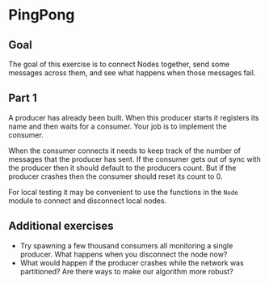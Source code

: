 # PingPong

## Goal

The goal of this exercise is to connect Nodes together, send some messages
across them, and see what happens when those messages fail.

## Part 1

A producer has already been built. When this producer starts it registers its
name and then waits for a consumer. Your job is to implement the consumer.

When the consumer connects it needs to keep track of the number of messages that the producer has sent. If the consumer gets out of sync with the producer then it should
default to the producers count. But if the producer crashes then the consumer
should reset its count to 0.

For local testing it may be convenient to use the functions in the `Node` module
to connect and disconnect local nodes.

## Additional exercises

* Try spawning a few thousand consumers all monitoring a single producer. What
happens when you disconnect the node now?
* What would happen if the producer crashes while the network was partitioned?
Are there ways to make our algorithm more robust?
